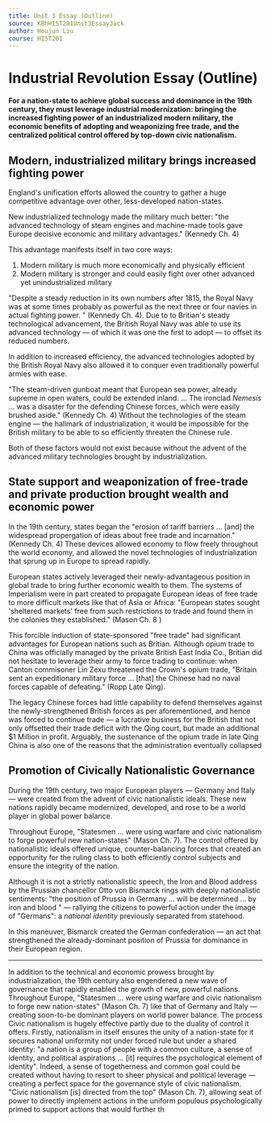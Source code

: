 ```yaml
---
title: Unit 3 Essay (Outline)
source: KBhHIST201Unit3EssayJack
author: Houjun Liu
course: HIST201
---
```


# Industrial Revolution Essay (Outline)
**For a nation-state to achieve global success and dominance in the 19th century, they must leverage industrial modernization: bringing the increased fighting power of an industrialized modern military, the economic benefits of adopting and weaponizing free trade, and the centralized political control offered by top-down civic nationalism.**

## Modern, industrialized military brings increased fighting power
England's unification efforts allowed the country to gather a huge competitive advantage over other, less-developed nation-states.

New industrialized technology made the military much better: "the advanced technology of steam engines and machine-made tools gave Europe decisive economic and military advantages." (Kennedy Ch. 4) 

This advantage manifests itself in two core ways: 

1) Modern military is much more economically and physically efficient
2) Modern military is stronger and could easily fight over other advanced yet unindustrialized military 

"Despite a steady reduction in its own numbers after 1815, the Royal Navy was at some times probably as powerful as the next three or four navies in actual fighting power. " (Kennedy Ch. 4). Due to to Britian's steady technological advancement, the British Royal Navy was able to use its advanced technology — of which it was one the first to adopt — to offset its reduced numbers.

In addition to increased efficiency, the advanced technologies adopted by the British Royal Navy also allowed it to conquer even traditionally powerful armies with ease.

"The steam-driven gunboat meant that European sea power, already supreme in open waters, could be extended inland. ... The ironclad _Nemesis_ ... was a disaster for the defending Chinese forces, which were easily brushed aside." (Kennedy Ch. 4) Without the technologies of the steam engine — the hallmark of industrialization, it would be impossible for the British military to be able to so efficiently threaten the Chinese rule.

Both of these factors would not exist because without the advent of the advanced military technologies brought by industrialization.

## State support and weaponization of free-trade and private production brought wealth and economic power
In the 19th century, states began the "erosion of tariff barriers ... [and] the widespread propergation of ideas about free trade and incarnation." (Kennedy Ch. 4) These devices allowed economy to flow freely throughout the world economy, and allowed the novel technologies of industrialization that sprung up in Europe to spread rapidly. 

European states actively leveraged their newly-advantageous position in global trade to bring further economic wealth to them. The systems of Imperialism were in part created to propagate European ideas of free trade to more difficult markets like that of Asia or Africa: "European states sought 'sheltered markets' free from such restrictions to trade and found them in the colonies they established." (Mason Ch. 8 )

This forcible induction of state-sponsored "free trade" had significant advantages for European nations such as Britian. Although opium trade to China was officially managed by the private British East India Co., Britian did not hesitate to leverage their army to force trading to continue: when Canton commisoner Lin Zexu threatened the Crown's opium trade, "Britain sent an expeditionary military force ... [that] the Chinese had no naval forces capable of defeating." (Ropp Late Qing). 

The legacy Chinese forces had little capability to defend themselves against the newly-strengthened British forces as per aforementioned, and hence was forced to continue trade — a lucrative business for the British that not only offsetted their trade deficit with the Qing court, but made an additional $1 Million in profit. Arguably, the sustenance of the opium trade in late Qing China is also one of the reasons that the administration eventually collapsed

## Promotion of Civically Nationalistic Governance
During the 19th century, two major European players — Germany and Italy — were created from the advent of civic nationalistic ideals. These new nations rapidly became modernized, developed, and rose to be a world player in global power balance.

Throughout Europe, "Statesmen ... were using warfare and civic nationalism to forge powerful new nation-states" (Mason Ch. 7). The control offered by nationalistic ideals offered unique, counter-balancing forces that created an opportunity for the ruling class to both efficiently control subjects and ensure the integrity of the nation.

Although it is not a strictly nationalistic speech, the Iron and Blood address by the Prussian chancellor Otto von Bismarck rings with deeply nationalistic sentiments: "the position of Prussia in Germany ... will be determined ... by iron and blood " — rallying the citizens to powerful action under the image of "Germans": a _national identity_ previously separated from statehood.

In this maneuver, Bismarck created the German confederation — an act that strengthened the already-dominant position of Prussia for dominance in their European region.

***

In addition to the technical and economic prowess brought by industrialization, the 19th century also engendered a new wave of governance that rapidly enabled the growth of new, powerful nations. Throughout Europe, "Statesmen ... were using warfare and civic nationalism to forge new nation-states" (Mason Ch. 7) like that of Germany and Italy — creating soon-to-be dominant players on world power balance. The process Civic nationalism is hugely effective partly due to the duality of control it offers. Firstly, nationalism in itself ensures the unity of a nation-state for it secures national uniformity not under forced rule but under a shared identity: "a nation is a group of people with a common culture, a sense of identity, and political aspirations ... [it] requires the psychological element of identity". Indeed, a sense of togetherness and common goal could be created without having to resort to sheer physical and political leverage — creating a perfect space for the governance style of civic nationalism.  "Civic nationalism [is] directed from the top" (Mason Ch. 7), allowing seat of power to directly implement actions in the uniform populous psychologically primed to support actions that would further th
